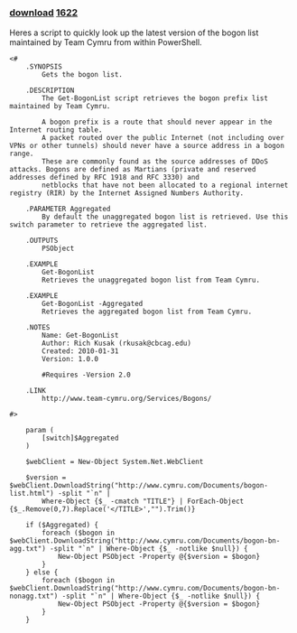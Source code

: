 ﻿---
pid:            1621
parent:         0
children:       1622
poster:         Rich Kusak
title:          
date:           2010-02-01 07:48:37
description:    Heres a script to quickly look up the latest version of the bogon list maintained by Team Cymru from within PowerShell.
format:         posh
---

# 

### [download](1621.ps1)  [1622](1622.md)

Heres a script to quickly look up the latest version of the bogon list maintained by Team Cymru from within PowerShell.

```posh
<#
	.SYNOPSIS
		Gets the bogon list.
	
	.DESCRIPTION
		The Get-BogonList script retrieves the bogon prefix list maintained by Team Cymru.
		
		A bogon prefix is a route that should never appear in the Internet routing table.
		A packet routed over the public Internet (not including over VPNs or other tunnels) should never have a source address in a bogon range.
		These are commonly found as the source addresses of DDoS attacks. Bogons are defined as Martians (private and reserved addresses defined by RFC 1918 and RFC 3330) and 
		netblocks that have not been allocated to a regional internet registry (RIR) by the Internet Assigned Numbers Authority.
		
	.PARAMETER Aggregated
		By default the unaggregated bogon list is retrieved. Use this switch parameter to retrieve the aggregated list.
	
	.OUTPUTS
		PSObject
	
	.EXAMPLE
		Get-BogonList
		Retrieves the unaggregated bogon list from Team Cymru.
		
	.EXAMPLE
		Get-BogonList -Aggregated
		Retrieves the aggregated bogon list from Team Cymru.
	
	.NOTES
		Name: Get-BogonList
		Author: Rich Kusak (rkusak@cbcag.edu)
		Created: 2010-01-31
		Version: 1.0.0
		
		#Requires -Version 2.0
		
	.LINK
		http://www.team-cymru.org/Services/Bogons/

#>
	
	param (
		[switch]$Aggregated
	)
	
	$webClient = New-Object System.Net.WebClient
	
	$version = $webClient.DownloadString("http://www.cymru.com/Documents/bogon-list.html") -split "`n" |
		Where-Object {$_ -cmatch "TITLE"} | ForEach-Object {$_.Remove(0,7).Replace('</TITLE>',"").Trim()}
	
	if ($Aggregated) {
		foreach ($bogon in $webClient.DownloadString("http://www.cymru.com/Documents/bogon-bn-agg.txt") -split "`n" | Where-Object {$_ -notlike $null}) {
			New-Object PSObject -Property @{$version = $bogon}
		}
	} else {
		foreach ($bogon in $webClient.DownloadString("http://www.cymru.com/Documents/bogon-bn-nonagg.txt") -split "`n" | Where-Object {$_ -notlike $null}) {
			New-Object PSObject -Property @{$version = $bogon}
		}
	}

```

